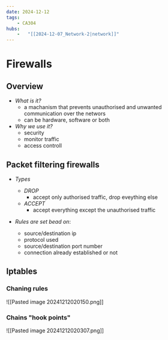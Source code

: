 ```yaml
---
date: 2024-12-12 
tags: 
    - CA304
hubs: 
    -   "[[2024-12-07_Network-2|network]]"
---
```


# Firewalls

## Overview
- *What is it?*
  - a machanism that prevents unauthorised and unwanted communication over the networs
  - can be hardware, software or both
- *Why we use it?*
  - security
  - monitor traffic
  - access controll

## Packet filtering firewalls

- *Types*
  - *DROP*
    - accept only authorised traffic, drop eveything else
  - *ACCEPT*
    - accept everything except the unauthorised traffic

- *Rules are set bead on*:
  - source/destination ip
  - protocol used
  - source/destination port number
  - connection already established or not

## Iptables
### Chaning rules
![[Pasted image 20241212020150.png]]
### Chains "hook points"
![[Pasted image 20241212020307.png]]
